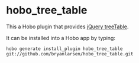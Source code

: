 # hobo_tree_table

This a Hobo plugin that provides [jQuery treeTable](http://ludo.cubicphuse.nl/jquery-plugins/treeTable/doc/).

It can be installed into a Hobo app by typing:

    hobo generate install_plugin hobo_tree_table git://github.com/bryanlarsen/hobo_tree_table.git

